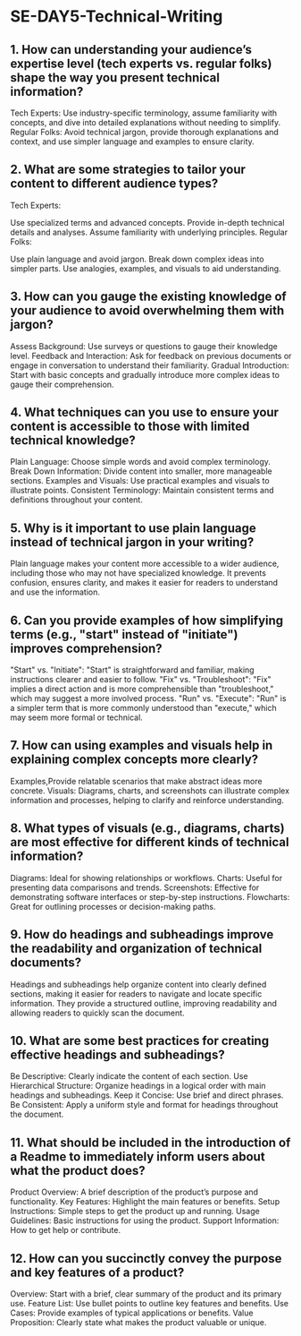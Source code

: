 # SE-DAY5-Technical-Writing
## 1. How can understanding your audience’s expertise level (tech experts vs. regular folks) shape the way you present technical information?
Tech Experts: Use industry-specific terminology, assume familiarity with concepts, and dive into detailed explanations without needing to simplify.
Regular Folks: Avoid technical jargon, provide thorough explanations and context, and use simpler language and examples to ensure clarity.
## 2. What are some strategies to tailor your content to different audience types?
Tech Experts:

Use specialized terms and advanced concepts.
Provide in-depth technical details and analyses.
Assume familiarity with underlying principles.
Regular Folks:

Use plain language and avoid jargon.
Break down complex ideas into simpler parts.
Use analogies, examples, and visuals to aid understanding.
## 3. How can you gauge the existing knowledge of your audience to avoid overwhelming them with jargon?
Assess Background: Use surveys or questions to gauge their knowledge level.
Feedback and Interaction: Ask for feedback on previous documents or engage in conversation to understand their familiarity.
Gradual Introduction: Start with basic concepts and gradually introduce more complex ideas to gauge their comprehension.
## 4. What techniques can you use to ensure your content is accessible to those with limited technical knowledge?
Plain Language: Choose simple words and avoid complex terminology.
Break Down Information: Divide content into smaller, more manageable sections.
Examples and Visuals: Use practical examples and visuals to illustrate points.
Consistent Terminology: Maintain consistent terms and definitions throughout your content.

## 5. Why is it important to use plain language instead of technical jargon in your writing?
Plain language makes your content more accessible to a wider audience, including those who may not have specialized knowledge. It prevents confusion, ensures clarity, and makes it easier for readers to understand and use the information.
## 6. Can you provide examples of how simplifying terms (e.g., "start" instead of "initiate") improves comprehension?
"Start" vs. "Initiate": "Start" is straightforward and familiar, making instructions clearer and easier to follow.
"Fix" vs. "Troubleshoot": "Fix" implies a direct action and is more comprehensible than "troubleshoot," which may suggest a more involved process.
"Run" vs. "Execute": "Run" is a simpler term that is more commonly understood than "execute," which may seem more formal or technical.
## 7. How can using examples and visuals help in explaining complex concepts more clearly?
Examples,Provide relatable scenarios that make abstract ideas more concrete.
Visuals: Diagrams, charts, and screenshots can illustrate complex information and processes, helping to clarify and reinforce understanding.
## 8. What types of visuals (e.g., diagrams, charts) are most effective for different kinds of technical information?
Diagrams: Ideal for showing relationships or workflows.
Charts: Useful for presenting data comparisons and trends.
Screenshots: Effective for demonstrating software interfaces or step-by-step instructions.
Flowcharts: Great for outlining processes or decision-making paths.
## 9. How do headings and subheadings improve the readability and organization of technical documents?
Headings and subheadings help organize content into clearly defined sections, making it easier for readers to navigate and locate specific information. They provide a structured outline, improving readability and allowing readers to quickly scan the document.
## 10. What are some best practices for creating effective headings and subheadings?
Be Descriptive: Clearly indicate the content of each section.
Use Hierarchical Structure: Organize headings in a logical order with main headings and subheadings.
Keep it Concise: Use brief and direct phrases.
Be Consistent: Apply a uniform style and format for headings throughout the document.
## 11. What should be included in the introduction of a Readme to immediately inform users about what the product does?
Product Overview: A brief description of the product’s purpose and functionality.
Key Features: Highlight the main features or benefits.
Setup Instructions: Simple steps to get the product up and running.
Usage Guidelines: Basic instructions for using the product.
Support Information: How to get help or contribute.
## 12. How can you succinctly convey the purpose and key features of a product?
Overview: Start with a brief, clear summary of the product and its primary use.
Feature List: Use bullet points to outline key features and benefits.
Use Cases: Provide examples of typical applications or benefits.
Value Proposition: Clearly state what makes the product valuable or unique.